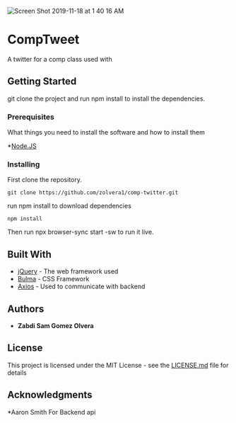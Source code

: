 ![Screen Shot 2019-11-18 at 1 40 16 AM](https://user-images.githubusercontent.com/36174975/69030479-b9d1a700-09a5-11ea-84d0-db061b6e9182.png)
# CompTweet

A twitter for a comp class used with 

## Getting Started
git clone the project and run npm install to install the dependencies. 

### Prerequisites

What things you need to install the software and how to install them


*[Node.JS](https://nodejs.org/en/)


### Installing

First clone the repository. 

```
git clone https://github.com/zolvera1/comp-twitter.git
```

run npm install to download dependencies

```
npm install
```
Then run npx browser-sync start -sw to run it live. 



## Built With

* [jQuery](https://jquery.com/) - The web framework used
* [Bulma](https://bulma.io/) - CSS Framework
* [Axios](https://github.com/axios/axios) - Used to communicate with backend


## Authors

* **Zabdi Sam Gomez Olvera** 

## License

This project is licensed under the MIT License - see the [LICENSE.md](LICENSE.md) file for details

## Acknowledgments
*Aaron Smith For Backend api
